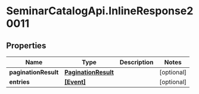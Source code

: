 # SeminarCatalogApi.InlineResponse20011

## Properties
Name | Type | Description | Notes
------------ | ------------- | ------------- | -------------
**paginationResult** | [**PaginationResult**](PaginationResult.md) |  | [optional] 
**entries** | [**[Event]**](Event.md) |  | [optional] 


